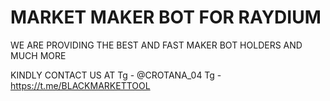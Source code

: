 # MARKET MAKER BOT FOR RAYDIUM

WE ARE PROVIDING THE BEST AND FAST MAKER BOT HOLDERS AND MUCH MORE

KINDLY CONTACT US AT 
Tg - @CROTANA_04
Tg - https://t.me/BLACKMARKETTOOL
